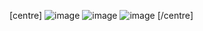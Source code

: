 [centre]
![image](https://github.com/ChantiArrakuma/Book/assets/115493105/c1b11f0b-6da6-4fb7-ab37-9424c867c8fa)
![image](https://github.com/ChantiArrakuma/Book/assets/115493105/62d36543-0104-4a2b-8222-c92b9c533197)
![image](https://github.com/ChantiArrakuma/Book/assets/115493105/3dbe5429-709d-4925-9875-971d41d13da7)
[/centre]

